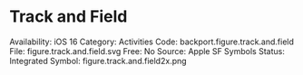 # Track and Field

Availability: iOS 16
Category: Activities
Code: backport.figure.track.and.field
File: figure.track.and.field.svg
Free: No
Source: Apple SF Symbols
Status: Integrated
Symbol: figure.track.and.field2x.png